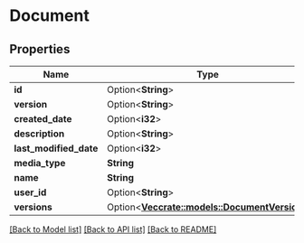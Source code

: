 # Document

## Properties

Name | Type | Description | Notes
------------ | ------------- | ------------- | -------------
**id** | Option<**String**> |  | [optional]
**version** | Option<**String**> |  | [optional]
**created_date** | Option<**i32**> |  | [optional]
**description** | Option<**String**> |  | [optional]
**last_modified_date** | Option<**i32**> |  | [optional]
**media_type** | **String** |  | 
**name** | **String** |  | 
**user_id** | Option<**String**> |  | [optional]
**versions** | Option<[**Vec<crate::models::DocumentVersion>**](documentVersion.md)> |  | [optional]

[[Back to Model list]](../README.md#documentation-for-models) [[Back to API list]](../README.md#documentation-for-api-endpoints) [[Back to README]](../README.md)


